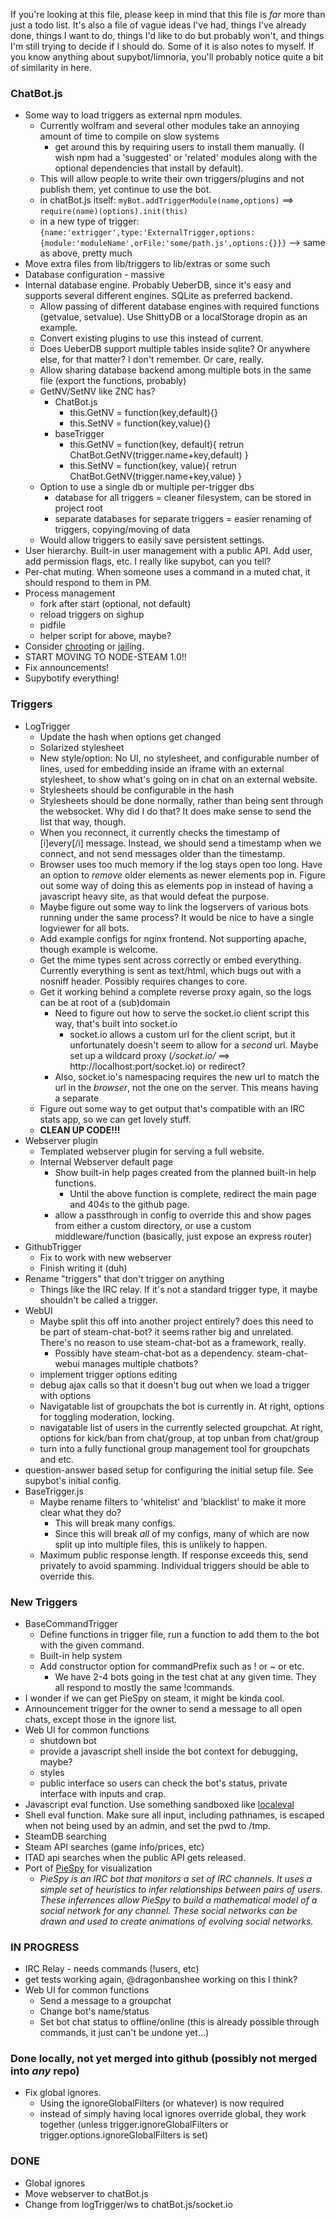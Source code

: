If you're looking at this file, please keep in mind that this file is *far* more than just a todo list. It's also a file of vague ideas I've had, things I've already done, things I want to do, things I'd like to do but probably won't, and things I'm still trying to decide if I should do. Some of it is also notes to myself. If you know anything about supybot/limnoria, you'll probably notice quite a bit of similarity in here.

### ChatBot.js
- Some way to load triggers as external npm modules.
  - Currently wolfram and several other modules take an annoying amount of time to compile on slow systems
    - get around this by requiring users to install them manually. (I wish npm had a 'suggested' or 'related' modules along with the optional dependencies that install by default).
  - This will allow people to write their own triggers/plugins and not publish them, yet continue to use the bot.
  - in chatBot.js itself: `myBot.addTriggerModule(name,options)` ==> `require(name)(options).init(this)`
  - in a new type of trigger: `{name:'extrigger',type:'ExternalTrigger,options:{module:'moduleName',orFile:'some/path.js',options:{}}}` --> same as above, pretty much
- Move extra files from lib/triggers to lib/extras or some such
- Database configuration - massive
- Internal database engine. Probably UeberDB, since it's easy and supports several different engines. SQLite as preferred backend.
  - Allow passing of different database engines with required functions (getvalue, setvalue). Use ShittyDB or a localStorage dropin as an example.
  - Convert existing plugins to use this instead of current.
  - Does UeberDB support multiple tables inside sqlite? Or anywhere else, for that matter? I don't remember. Or care, really.
  - Allow sharing database backend among multiple bots in the same file (export the functions, probably)
  - GetNV/SetNV like ZNC has?
    - ChatBot.js
      - this.GetNV = function(key,default){}
      - this.SetNV = function(key,value){}
    - baseTrigger
      - this.GetNV = function(key, default){ retrun ChatBot.GetNV(trigger.name+key,default) }
      - this.SetNV = function(key, value){ retrun ChatBot.GetNV(trigger.name+key,value) }
  - Option to use a single db or multiple per-trigger dbs
     - database for all triggers = cleaner filesystem, can be stored in project root
     - separate databases for separate triggers = easier renaming of triggers, copying/moving of data
  - Would allow triggers to easily save persistent settings.
- User hierarchy. Built-in user management with a public API. Add user, add permission flags, etc. I really like supybot, can you tell?
- Per-chat muting. When someone uses a command in a muted chat, it should respond to them in PM.
- Process management
  - fork after start (optional, not default)
  - reload triggers on sighup
  - pidfile
  - helper script for above, maybe?
- Consider [chroot](https://www.npmjs.com/package/chroot)ing or [jail](https://www.npmjs.com/package/jail)ing.
- START MOVING TO NODE-STEAM 1.0!!
- Fix announcements!
- Supybotify everything!

### Triggers
- LogTrigger
  - Update the hash when options get changed
  - Solarized stylesheet
  - New style/option: No UI, no stylesheet, and configurable number of lines, used for embedding inside an iframe with an external stylesheet, to show what's going on in chat on an external website.
  - Stylesheets should be configurable in the hash
  - Stylesheets should be done normally, rather than being sent through the websocket. Why did I do that? It does make sense to send the list that way, though.
  - When you reconnect, it currently checks the timestamp of [i]every[/i] message. Instead, we should send a timestamp when we connect, and not send messages older than the timestamp.
  - Browser uses too much memory if the log stays open too long. Have an option to *remove* older elements as newer elements pop in. Figure out some way of doing this as elements pop in instead of having a javascript heavy site, as that would defeat the purpose.
  - Maybe figure out some way to link the logservers of various bots running under the same process? It would be nice to have a single logviewer for all bots.
  - Add example configs for nginx frontend. Not supporting apache, though example is welcome.
  - Get the mime types sent across correctly or embed everything. Currently everything is sent as text/html, which bugs out with a nosniff header. Possibly requires changes to core.
  - Get it working behind a complete reverse proxy again, so the logs can be at root of a (sub)domain
    - Need to figure out how to serve the socket.io client script this way, that's built into socket.io
      - socket.io allows a custom url for the client script, but it unfortunately doesn't seem to allow for a *second* url. Maybe set up a wildcard proxy (*/socket.io/* ==> http://localhost:port/socket.io) or redirect?
    - Also, socket.io's namespacing requires the new url to match the url in the *browser*, not the one on the server. This means having a separate 
  - Figure out some way to get output that's compatible with an IRC stats app, so we can get lovely stuff.
  - **CLEAN UP CODE!!!**
- Webserver plugin
  - Templated webserver plugin for serving a full website.
  - Internal Webserver default page
    - Show built-in help pages created from the planned built-in help functions.
      - Until the above function is complete, redirect the main page and 404s to the github page.
    - allow a passthrough in config to override this and show pages from either a custom directory, or use a custom middleware/function (basically, just expose an express router)
- GithubTrigger
  - Fix to work with new webserver
  - Finish writing it (duh)
- Rename "triggers" that don't trigger on anything
  - Things like the IRC relay. If it's not a standard trigger type, it maybe shouldn't be called a trigger.
- WebUI
  - Maybe split this off into another project entirely? does this need to be part of steam-chat-bot? it seems rather big and unrelated. There's no reason to use steam-chat-bot as a framework, really.
    - Possibly have steam-chat-bot as a dependency. steam-chat-webui manages multiple chatbots?
  - implement trigger options editing
  - debug ajax calls so that it doesn't bug out when we load a trigger with options
  - Navigatable list of groupchats the bot is currently in. At right, options for toggling moderation, locking.
  - navigatable list of users in the currently selected groupchat. At right, options for kick/ban from chat/group, at top unban from chat/group
  - turn into a fully functional group management tool for groupchats and etc.
- question-answer based setup for configuring the initial setup file. See supybot's initial config.
- BaseTrigger.js
  - Maybe rename filters to 'whitelist' and 'blacklist' to make it more clear what they do?
    - This will break many configs.
    - Since this will break *all* of my configs, many of which are now split up into multiple files, this is unlikely to happen.
  - Maximum public response length. If response exceeds this, send privately to avoid spamming. Individual triggers should be able to override this.

### New Triggers
- BaseCommandTrigger
  - Define functions in trigger file, run a function to add them to the bot with the given command.
  - Built-in help system
  - Add constructor option for commandPrefix such as ! or ~ or etc.
    - We have 2-4 bots going in the test chat at any given time. They all respond to mostly the same !commands.
- I wonder if we can get PieSpy on steam, it might be kinda cool.
- Announcement trigger for the owner to send a message to all open chats, except those in the ignore list.
- Web UI for common functions
  - shutdown bot
  - provide a javascript shell inside the bot context for debugging, maybe?
  - styles
  - public interface so users can check the bot's status, private interface with inputs and crap.
- Javascript eval function. Use something sandboxed like [localeval](https://www.npmjs.com/package/localeval)
- Shell eval function. Make sure all input, including pathnames, is escaped when not being used by an admin, and set the pwd to /tmp.
- SteamDB searching
- Steam API searches (game info/prices, etc)
- ITAD api searches when the public API gets released.
- Port of [PieSpy](http://www.jibble.org/piespy/) for visualization
  - *PieSpy is an IRC bot that monitors a set of IRC channels. It uses a simple set of heuristics to infer relationships between pairs of users. These inferrences allow PieSpy to build a mathematical model of a social network for any channel. These social networks can be drawn and used to create animations of evolving social networks.*

### IN PROGRESS
- IRC Relay - needs commands (!users, etc)
- get tests working again, @dragonbanshee working on this I think?
- Web UI for common functions
  - Send a message to a groupchat
  - Change bot's name/status
  - Set bot chat status to offline/online (this is already possible through commands, it just can't be undone yet...)

### Done locally, not yet merged into github (possibly not merged into *any* repo)
- Fix global ignores.
  - Using the ignoreGlobalFilters (or whatever) is now required
  - instead of simply having local ignores override global, they work together (unless trigger.ignoreGlobalFilters or trigger.options.ignoreGlobalFilters is set)


### DONE
- Global ignores
- Move webserver to chatBot.js
- Change from logTrigger/ws to chatBot.js/socket.io
